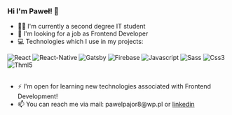 ### Hi I'm Paweł! 👋

- 🧑‍🎓 I'm currently a second degree IT student
- 💼 I'm looking for a job as Frontend Developer
- 💻 Technologies which I use in my projects:

<div style={display:"flex",flex-direction:"row"}>
<img alt="React" src="https://img.shields.io/badge/React-20232A?style=for-the-badge&logo=react&logoColor=61DAFB" />
<img alt="React-Native" src="https://img.shields.io/badge/React_Native-20232A?style=for-the-badge&logo=react&logoColor=61DAFB" />
<img alt="Gatsby" src="https://img.shields.io/badge/Gatsby-663399?style=for-the-badge&logo=gatsby&logoColor=white" />
<img alt="Firebase" src="https://img.shields.io/badge/firebase-ffca28?style=for-the-badge&logo=firebase&logoColor=black" />
<img alt="Javascript" src="https://img.shields.io/badge/JavaScript-323330?style=for-the-badge&logo=javascript&logoColor=F7DF1E" />
<img alt="Sass" src="https://img.shields.io/badge/Sass-CC6699?style=for-the-badge&logo=sass&logoColor=white" />
<img alt="Css3" src="https://img.shields.io/badge/CSS3-1572B6?style=for-the-badge&logo=css3&logoColor=white" />
<img alt="Thml5" src="https://img.shields.io/badge/HTML5-E34F26?style=for-the-badge&logo=html5&logoColor=white" />
</div>
</br>
<ul>
  <li> ⚡ I'm open for learning new technologies associated with Frontend Development!</li>
<li> 📫 You can reach me via mail: pawelpajor8@wp.pl or <a href="https://www.linkedin.com/mwlite/in/pawe%C5%82-pajor-b4105323a">linkedin</a> </li>
</ul>                                                                                                                
                             



<!--
**ppajor/ppajor** is a ✨ _special_ ✨ repository because its `README.md` (this file) appears on your GitHub profile.

Here are some ideas to get you started:

- 🔭 I’m currently working on ...
- 🌱 I’m currently learning ...
- 👯 I’m looking to collaborate on ...
- 🤔 I’m looking for help with ...
- 💬 Ask me about ...
- 📫 How to reach me: ...
- 😄 Pronouns: ...
- ⚡ Fun fact: ...
-->

